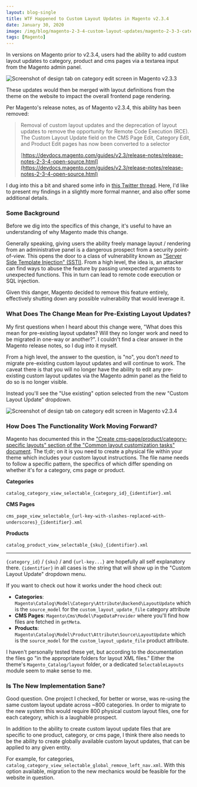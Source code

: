 ```yaml
---
layout: blog-single
title: WTF Happened to Custom Layout Updates in Magento v2.3.4
date: January 30, 2020
image: /img/blog/magento-2-3-4-custom-layout-updates/magento-2-3-3-category-edit-design-tab@2x.png
tags: [Magento]
---
```


In versions on Magento prior to v2.3.4, users had the ability to add custom layout updates to category, product and cms pages via a textarea input from the Magento admin panel.

<img
  class="rounded shadow"
  src="/img/blog/magento-2-3-4-custom-layout-updates/magento-2-3-3-category-edit-design-tab@1x.png"
  srcset="/img/blog/magento-2-3-4-custom-layout-updates/magento-2-3-3-category-edit-design-tab@1x.png 1x, /img/blog/magento-2-3-4-custom-layout-updates/magento-2-3-3-category-edit-design-tab@2x.png 2x"
  alt="Screenshot of design tab on category edit screen in Magento v2.3.3">

These updates would then be merged with layout definitions from the theme on the website to impact the overall frontend page rendering. 

Per Magento's release notes, as of Magento v2.3.4, this ability has been removed:

> Removal of custom layout updates and the deprecation of layout updates to remove the opportunity for Remote Code Execution (RCE). The Custom Layout Update field on the CMS Page Edit, Category Edit, and Product Edit pages has now been converted to a selector
> 
> [https://devdocs.magento.com/guides/v2.3/release-notes/release-notes-2-3-4-open-source.html](https://devdocs.magento.com/guides/v2.3/release-notes/release-notes-2-3-4-open-source.html)

I dug into this a bit and shared some info in [this Twitter thread](https://twitter.com/maxpchadwick/status/1222227361397166080?s=20). Here, I'd like to present my findings in a slightly more formal manner, and also offer some additional details.

<!-- excerpt_separator -->

### Some Background

Before we dig into the specifics of this change, it's useful to have an understanding of why Magento made this change.

Generally speaking, giving users the ability freely manage layout / rendering from an administrative panel is a dangerous prospect from a security point-of-view. This opens the door to a class of vulnerability known as ["Server Side Template Injection" (SSTI)](https://portswigger.net/kb/issues/00101080_server-side-template-injection). From a high level, the idea is, an attacker can find ways to abuse the feature by passing unexpected arguments to unexpected functions. This in turn can lead to remote code execution or SQL injection.

Given this danger, Magento decided to remove this feature entirely, effectively shutting down any possible vulnerability that would leverage it.

### What Does The Change Mean for Pre-Existing Layout Updates?

My first questions when I heard about this change were, "What does this mean for pre-existing layout updates? Will they no longer work and need to be migrated in one-way or another?". I couldn't find a clear answer in the Magento release notes, so I dug into it myself.

From a high level, the answer to the question, is "no", you don't *need* to migrate pre-existing custom layout updates and will continue to work. The caveat there is that you will no longer have the ability to edit any pre-existing custom layout updates via the Magento admin panel as the field to do so is no longer visible.

Instead you'll see the "Use existing" option selected from the new "Custom Layout Update" dropdown.

<img
  class="rounded shadow"
  src="/img/blog/magento-2-3-4-custom-layout-updates/magento-2-3-4-category-edit-design-tab@1x.png"
  srcset="/img/blog/magento-2-3-4-custom-layout-updates/magento-2-3-4-category-edit-design-tab@1x.png 1x, /img/blog/magento-2-3-4-custom-layout-updates/magento-2-3-4-category-edit-design-tab@2x.png 2x"
  alt="Screenshot of design tab on category edit screen in Magento v2.3.4">

### How Does The Functionality Work Moving Forward?

Magento has documented this in the ["Create cms-page/product/category-specific layouts" section of the "Common layout customization tasks" document](https://devdocs.magento.com/guides/v2.3/frontend-dev-guide/layouts/xml-manage.html#create-cms-pageproductcategory-specific-layouts). The tl;dr; on it is you need to create a physical file within your theme which includes your custom layout instructions. The file name needs to follow a specific pattern, the specifics of which differ spending on whether it's for a category, cms page or product.

**Categories**

`catalog_category_view_selectable_{category_id}_{identifier}.xml`

**CMS Pages** 

`cms_page_view_selectable_{url-key-with-slashes-replaced-with-underscores}_{identifier}.xml`

**Products**

`catalog_product_view_selectable_{sku}_{identifier}.xml`

---

`{category_id}` / `{sku}` / and `{url-key...}` are hopefully all self explanatory there. `{identifier}` in all cases is the string that will show up in the "Custom Layout Update" dropdown menu.

If you want to check out how it works under the hood check out:

- **Categories**: `Magento\Catalog\Model\Category\Attribute\Backend\LayoutUpdate` which is the `source_model` for the `custom_layout_update_file` category attribute
- **CMS Pages**: `Magento\Cms\Model\PageDataProvider` where you'll find how files are fetched in `getMeta`.
- **Products**: `Magento\Catalog\Model\Product\Attribute\Source\LayoutUpdate` which is the `source_model` for the `custom_layout_update_file` product attribute.
 
I haven't personally tested these yet, but according to the documentation the files go "in the appropriate folders for layout XML files." Either the theme's `Magento_Catalog/layout` folder, or a dedicated `SelectableLayouts` module seem to make sense to me.

### Is The New Implementation Sane?

Good question. One project I checked, for better or worse, was re-using the same custom layout update across ~800 categories. In order to migrate to the new system this would require 800 physical custom layout files, one for each category, which is a laughable prospect.

In addition to the ability to create custom layout update files that are specific to one product, category, or cms page, I think there also needs to be the ability to create globally available custom layout updates, that can be applied to any given entity. 

For example, for categories, `catalog_category_view_selectable_global_remove_left_nav.xml`. With this option available, migration to the new mechanics would be feasible for the website in question.